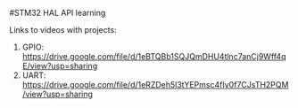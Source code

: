 #STM32 HAL API learning

Links to videos with projects:

1. GPIO: https://drive.google.com/file/d/1eBTQBb1SQJQmDHU4tlnc7anCj9Wff4qE/view?usp=sharing
2. UART: https://drive.google.com/file/d/1eRZDeh5l3tYEPmsc4fIy0f7CJsTH2PQM/view?usp=sharing